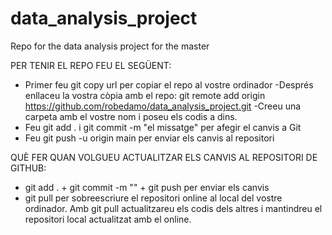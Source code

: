 # data_analysis_project
Repo for the data analysis project for the master

PER TENIR EL REPO FEU EL SEGÜENT:

- Primer feu git copy url per copiar el repo al vostre ordinador
-Després enllaceu la vostra còpia amb el repo:
	git remote add origin https://github.com/robedamo/data_analysis_project.git
-Creeu una carpeta amb el vostre nom i poseu els codis a dins. 
- Feu git add . i git commit -m "el missatge" per afegir el canvis a Git
- Feu git push -u origin main per enviar els canvis al repositori

QUÈ FER QUAN VOLGUEU ACTUALITZAR ELS CANVIS AL REPOSITORI DE GITHUB:

- git add . + git commit -m "" + git push per enviar els canvis
- git pull per sobreescriure el repositori online al local del vostre ordinador. Amb git pull actualitzareu els codis 
dels altres i mantindreu el repositori local actualitzat amb el online.
